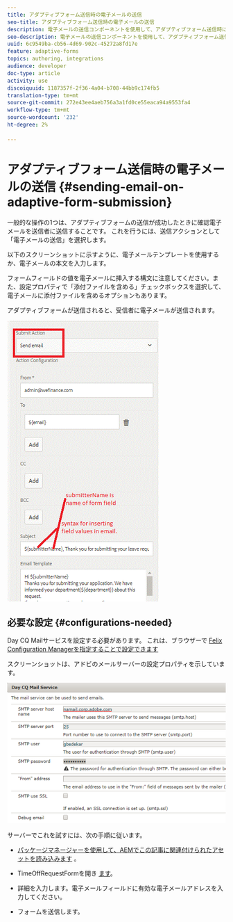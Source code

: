 ```yaml
---
title: アダプティブフォーム送信時の電子メールの送信
seo-title: アダプティブフォーム送信時の電子メールの送信
description: 電子メールの送信コンポーネントを使用して、アダプティブフォーム送信時に確認電子メールを送信する
seo-description: 電子メールの送信コンポーネントを使用して、アダプティブフォーム送信時に確認電子メールを送信する
uuid: 6c9549ba-cb56-4d69-902c-45272a8fd17e
feature: adaptive-forms
topics: authoring, integrations
audience: developer
doc-type: article
activity: use
discoiquuid: 1187357f-2f36-4a04-b708-44bb9c174fb5
translation-type: tm+mt
source-git-commit: 272e43ee4aeb756a3a1fd0ce55eaca94a9553fa4
workflow-type: tm+mt
source-wordcount: '232'
ht-degree: 2%

---
```



# アダプティブフォーム送信時の電子メールの送信 {#sending-email-on-adaptive-form-submission}

一般的な操作の1つは、アダプティブフォームの送信が成功したときに確認電子メールを送信者に送信することです。 これを行うには、送信アクションとして「電子メールの送信」を選択します。

以下のスクリーンショットに示すように、電子メールテンプレートを使用するか、電子メールの本文を入力します。

フォームフィールドの値を電子メールに挿入する構文に注意してください。また、設定プロパティで「添付ファイルを含める」チェックボックスを選択して、電子メールに添付ファイルを含めるオプションもあります。

アダプティブフォームが送信されると、受信者に電子メールが送信されます。

![SendEmail](assets/sendemailaction.gif)

## 必要な設定 {#configurations-needed}

Day CQ Mailサービスを設定する必要があります。 これは、ブラウザーで [Felix Configuration Managerを指定することで設定できます](http://localhost:4502/system/console/configMgr)

スクリーンショットは、アドビのメールサーバーの設定プロパティを示しています。

![mailservice](assets/mailservice.png)

サーバーでこれを試すには、次の手順に従います。

* [パッケージマネージャーを使用して、AEMでこの記事に関連付けられたアセットを読み込みます](assets/timeoffrequest.zip) 。

* TimeOffRequestFormを開き [ます](http://localhost:4502/content/dam/formsanddocuments/helpx/timeoffrequestform/jcr:content?wcmmode=disabled)。

* 詳細を入力します。電子メールフィールドに有効な電子メールアドレスを入力してください。

* フォームを送信します。
